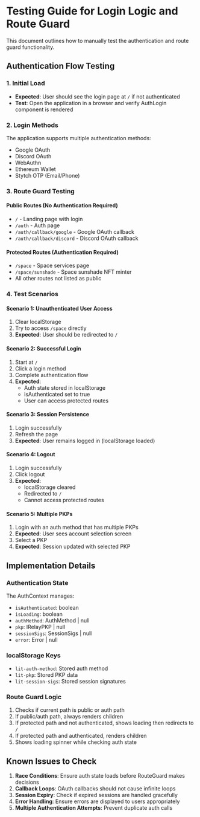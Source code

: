 # Testing Guide for Login Logic and Route Guard

This document outlines how to manually test the authentication and route guard functionality.

## Authentication Flow Testing

### 1. Initial Load
- **Expected**: User should see the login page at `/` if not authenticated
- **Test**: Open the application in a browser and verify AuthLogin component is rendered

### 2. Login Methods
The application supports multiple authentication methods:
- Google OAuth
- Discord OAuth
- WebAuthn
- Ethereum Wallet
- Stytch OTP (Email/Phone)

### 3. Route Guard Testing

#### Public Routes (No Authentication Required)
- `/` - Landing page with login
- `/auth` - Auth page
- `/auth/callback/google` - Google OAuth callback
- `/auth/callback/discord` - Discord OAuth callback

#### Protected Routes (Authentication Required)
- `/space` - Space services page
- `/space/sunshade` - Space sunshade NFT minter
- All other routes not listed as public

### 4. Test Scenarios

#### Scenario 1: Unauthenticated User Access
1. Clear localStorage
2. Try to access `/space` directly
3. **Expected**: User should be redirected to `/`

#### Scenario 2: Successful Login
1. Start at `/`
2. Click a login method
3. Complete authentication flow
4. **Expected**: 
   - Auth state stored in localStorage
   - isAuthenticated set to true
   - User can access protected routes

#### Scenario 3: Session Persistence
1. Login successfully
2. Refresh the page
3. **Expected**: User remains logged in (localStorage loaded)

#### Scenario 4: Logout
1. Login successfully
2. Click logout
3. **Expected**:
   - localStorage cleared
   - Redirected to `/`
   - Cannot access protected routes

#### Scenario 5: Multiple PKPs
1. Login with an auth method that has multiple PKPs
2. **Expected**: User sees account selection screen
3. Select a PKP
4. **Expected**: Session updated with selected PKP

## Implementation Details

### Authentication State
The AuthContext manages:
- `isAuthenticated`: boolean
- `isLoading`: boolean
- `authMethod`: AuthMethod | null
- `pkp`: IRelayPKP | null
- `sessionSigs`: SessionSigs | null
- `error`: Error | null

### localStorage Keys
- `lit-auth-method`: Stored auth method
- `lit-pkp`: Stored PKP data
- `lit-session-sigs`: Stored session signatures

### Route Guard Logic
1. Checks if current path is public or auth path
2. If public/auth path, always renders children
3. If protected path and not authenticated, shows loading then redirects to `/`
4. If protected path and authenticated, renders children
5. Shows loading spinner while checking auth state

## Known Issues to Check

1. **Race Conditions**: Ensure auth state loads before RouteGuard makes decisions
2. **Callback Loops**: OAuth callbacks should not cause infinite loops
3. **Session Expiry**: Check if expired sessions are handled gracefully
4. **Error Handling**: Ensure errors are displayed to users appropriately
5. **Multiple Authentication Attempts**: Prevent duplicate auth calls
